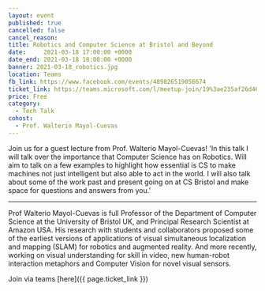 ```yaml
---
layout: event
published: true
cancelled: false
cancel_reason:
title: Robotics and Computer Science at Bristol and Beyond
date:     2021-03-18 17:00:00 +0000
date_end: 2021-03-18 18:00:00 +0000
banner: 2021-03-18_robotics.jpg 
location: Teams
fb_link: https://www.facebook.com/events/489826519056674
ticket_link: https://teams.microsoft.com/l/meetup-join/19%3ae235af26d46143b39a0d96ba8868edc0%40thread.tacv2/1615649332154?context=%7b%22Tid%22%3a%22b2e47f30-cd7d-4a4e-a5da-b18cf1a4151b%22%2c%22Oid%22%3a%22386d2b1b-fa54-4263-a8cd-26e47d940388%22%7d
price: Free
category:
  - Tech Talk
cohost:
  - Prof. Walterio Mayol-Cuevas
---
```


Join us for a guest lecture from Prof. Walterio Mayol-Cuevas!
'In this talk I will talk over the importance that Computer Science has on Robotics. Will aim to talk on a few examples to highlight how essential is CS to make machines not just intelligent but also able to act in the world. I will also talk about some of the work past and present going on at CS Bristol and make space for questions and answers from you.'

---
Prof Walterio Mayol-Cuevas is full Professor of the Department of Computer Science at the University of Bristol UK, and Principal Research Scientist at Amazon USA. His research with students and collaborators proposed some of the earliest versions of applications of visual simultaneous localization and mapping (SLAM) for robotics and augmented reality. And more recently, working on visual understanding for skill in video, new human-robot interaction metaphors and Computer Vision for novel visual sensors.

Join via teams [here]({{ page.ticket_link }})
